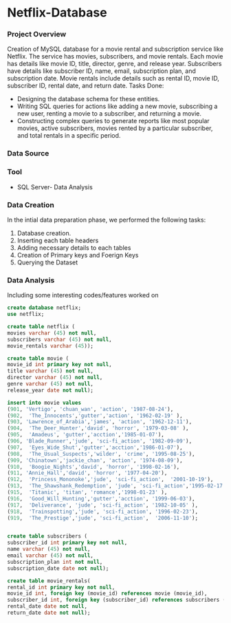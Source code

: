 # Netflix-Database

 ### Project Overview

 
Creation of MySQL database for a movie rental and subscription service like Netflix. The service has movies, subscribers, and movie rentals. Each movie has details like movie ID, title, director, genre, and release year. Subscribers have details like subscriber ID, name, email, subscription plan, and subscription date. Movie rentals include details such as rental ID, movie ID, subscriber ID, rental date, and return date.
Tasks Done:
 - Designing the database schema for these entities.
 - Writing SQL queries for actions like adding a new movie, subscribing a new user, renting a movie to a subscriber, and returning a movie.
 - Constructing complex queries to generate reports like most popular movies, active subscribers, movies rented by a particular subscriber, and total rentals in a specific period.

 ### Data Source

 ### Tool
 - SQL Server- Data Analysis

 ### Data Creation
 
 In the intial data preparation phase, we performed the following tasks:
1. Database creation.
2. Inserting each table headers 
3. Adding necessary details to each tables
4. Creation of Primary keys and Foerign Keys
5. Querying the Dataset

### Data Analysis
Including some interesting codes/features worked on
```sql
create database netflix;
use netflix;

create table netflix (
movies varchar (45) not null,
subscribers varchar (45) not null,
movie_rentals varchar (45));

create table movie (
movie_id int primary key not null,
title varchar (45) not null,
director varchar (45) not null,
genre varchar (45) not null,
release_year date not null);

insert into movie values
(901, 'Vertigo', 'chuan_wan', 'action', '1987-08-24'),
(902,  'The_Innocents','gutter','action', '1962-02-19' ),
(903, 'Lawrence_of_Arabia','james', 'action', '1962-12-11'),
(904,  'The_Deer_Hunter','david', 'horror', '1979-03-08' ),
(905,  'Amadeus', 'gutter','acction','1985-01-07'),
(906, 'Blade_Runner','jude', 'sci-fi_action', '1982-09-09'),
(907,  'Eyes_Wide_Shut','gutter','acction','1986-01-07'), 
(908,  'The_Usual_Suspects','wilder', 'crime', '1995-08-25'), 
(909, 'Chinatown','jackie_chan', 'action', '1974-08-09'),
(910,  'Boogie_Nights','david', 'horror', '1998-02-16'),
(911, 'Annie_Hall','david', 'horror', '1977-04-20'),
(912,  'Princess_Mononoke','jude', 'sci-fi_action',  '2001-10-19'), 
(913,  'The_Shawshank_Redemption', 'jude', 'sci-fi_action','1995-02-17'),
(915,  'Titanic', 'titan', 'romance','1998-01-23' ),
(916,  'Good_Will_Hunting','gutter','acction', '1999-06-03'),
(917,  'Deliverance', 'jude', 'sci-fi_action', '1982-10-05' ),
(918,  'Trainspotting','jude', 'sci-fi_action', '1996-02-23'), 
(919,  'The_Prestige','jude', 'sci-fi_action',  '2006-11-10');


create table subscribers (
subscriber_id int primary key not null,
name varchar (45) not null,
email varchar (45) not null,
subscription_plan int not null,
subscription_date date not null);

create table movie_rentals(
rental_id int primary key not null,
movie_id int, foreign key (movie_id) references movie (movie_id),
subscriber_id int, foreign key (subscriber_id) references subscribers (subscriber_id),
rental_date date not null,
return_date date not null);
```

 

